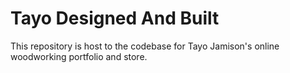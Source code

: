# Tayo Designed And Built
This repository is host to the codebase for Tayo Jamison's online woodworking portfolio and store. 

